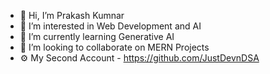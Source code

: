 - 👋 Hi, I’m Prakash Kumnar
- 👀 I’m interested in Web Development and AI
- 🌱 I’m currently learning Generative AI 
- 💞️ I’m looking to collaborate on MERN Projects
- ⚙️ My Second Account - https://github.com/JustDevnDSA


<!---
Prakash1185/Prakash1185 is a ✨ special ✨ repository because its `README.md` (this file) appears on your GitHub profile.
You can click the Preview link to take a look at your changes.
--->
